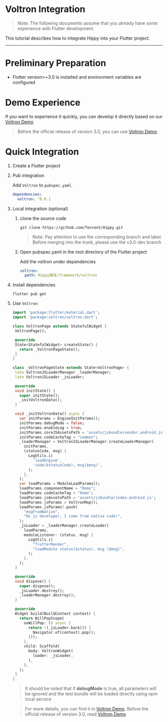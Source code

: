 # Voltron Integration

> Note: The following documents assume that you already have some experience with Flutter development.

This tutorial describes how to integrate Hippy into your Flutter project.

---

# Preliminary Preparation

- Flutter version>=3.0 is installed and environment variables are configured

# Demo Experience

If you want to experience it quickly, you can develop it directly based on our [Voltron Demo](https://github.com/Tencent/Hippy/tree/master/framework/voltron/example)

> Before the official release of version 3.0, you can use [Voltron Demo](https://github.com/Tencent/Hippy/tree/v3.0-dev/framework/voltron/example)

# Quick Integration

1. Create a Flutter project

2. Pub integration

    Add `Voltron` to `pubspec.yaml`.

    ```yaml
    dependencies:
      voltron: ^0.0.1
    ```

3. Local integration (optional)

   1. clone the source code

       ```shell
       git clone https://github.com/Tencent/Hippy.git
       ```

       > Note: Pay attention to use the corresponding branch and label. Before merging into the trunk, please use the v3.0-dev branch

   2. Open pubspec.yaml in the root directory of the Flutter project

       Add the voltron under dependencies

       ```yaml
       voltron:
         path: Hippy路径/framework/voltron
       ```

4. Install dependencies

    ```shell
    flutter pub get
    ```

5. Use `Voltron`

    ```dart
    import 'package:flutter/material.dart';
    import 'package:voltron/voltron.dart';
    
    class VoltronPage extends StatefulWidget {
     VoltronPage();
    
     @override
     State<StatefulWidget> createState() {
       return _VoltronPageState();
     }
    }
    
    class _VoltronPageState extends State<VoltronPage> {
     late VoltronJSLoaderManager _loaderManager;
     late VoltronJSLoader _jsLoader;
    
     @override
     void initState() {
       super.initState();
       _initVoltronData();
     }
    
     void _initVoltronData() async {
       var initParams = EngineInitParams();
       initParams.debugMode = false;
       initParams.enableLog = true;
       initParams.coreJSAssetsPath = 'assets/jsbundle/vendor.android.js';
       initParams.codeCacheTag = "common";
       _loaderManager = VoltronJSLoaderManager.createLoaderManager(
         initParams,
         (statusCode, msg) {
           LogUtils.i(
             'loadEngine',
             'code($statusCode), msg($msg)',
           );
         },
       );
       var loadParams = ModuleLoadParams();
       loadParams.componentName = "Demo";
       loadParams.codeCacheTag = "Demo";
       loadParams.jsAssetsPath = 'assets/jsbundle/index.android.js';
       loadParams.jsParams = VoltronMap();
       loadParams.jsParams?.push(
         "msgFromNative",
         "Hi js developer, I come from native code!",
       );
       _jsLoader = _loaderManager.createLoader(
         loadParams,
         moduleListener: (status, msg) {
           LogUtils.i(
             "flutterRender",
             "loadModule status($status), msg ($msg)",
           );
         },
       );
     }
    
     @override
     void dispose() {
       super.dispose();
       _jsLoader.destroy();
       _loaderManager.destroy();
     }
    
     @override
     Widget build(BuildContext context) {
       return WillPopScope(
         onWillPop: () async {
           return !(_jsLoader.back(() {
             Navigator.of(context).pop();
           }));
         },
         child: Scaffold(
           body: VoltronWidget(
             loader: _jsLoader,
           ),
         ),
       );
     }
    }
    ```

    > It should be noted that if **debugMode** is true, all parameters will be ignored and the test bundle will be loaded directly using npm local service
    
    > For more details, you can find it in [Voltron Demo](https://github.com/Tencent/Hippy/tree/master/framework/voltron/example). Before the official release of version 3.0, read [Voltron Demo](https://github.com/Tencent/Hippy/tree/v3.0-dev/framework/voltron/example)
   
